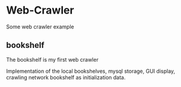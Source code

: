 # Web-Crawler
Some web crawler example

## bookshelf
The bookshelf is my first web crawler

Implementation of the local bookshelves, mysql storage, GUI display, crawling network bookshelf as initialization data.
